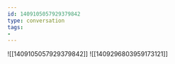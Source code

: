```yaml
---
id: 1409105057929379842
type: conversation
tags:
- 
---
```

![[1409105057929379842]]
![[1409296803959173121]]

